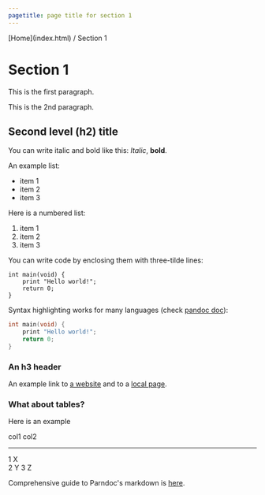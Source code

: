 ```yaml
---
pagetitle: page title for section 1
---
```


<div class="navbar">
[Home](index.html) / Section 1
</div>

Section 1
=========
This is the first paragraph. 

This is the 2nd paragraph. 


Second level (h2) title
-----------------------

You can write italic and bold like this: *Italic*, **bold**. 


An example list: 

  * item 1
  * item 2
  * item 3

Here is a numbered list: 

  1. item 1
  2. item 2
  3. item 3

You can write code by enclosing them with three-tilde lines: 

~~~
int main(void) {
    print "Hello world!";
    return 0;
}
~~~

Syntax highlighting works for many languages (check [pandoc
doc](http://pandoc.org/README.html#syntax-highlighting)):

~~~c
int main(void) {
    print "Hello world!";
    return 0;
}
~~~



### An h3 header ###

An example link to [a website](http://foo.bar) and to a [local
page](local-doc.html). 


### What about tables?  ###

Here is an example

col1  col2         
----  ------------ 
1     X      
2     Y
3     Z 


Comprehensive guide to Parndoc's markdown is
[here](http://pandoc.org/README.html#pandocs-markdown).
